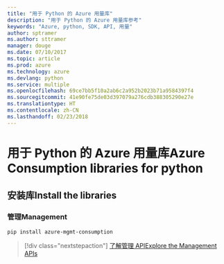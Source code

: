 ```yaml
---
title: "用于 Python 的 Azure 用量库"
description: "用于 Python 的 Azure 用量库参考"
keywords: "Azure, python, SDK, API, 用量"
author: sptramer
ms.author: sttramer
manager: douge
ms.date: 07/10/2017
ms.topic: article
ms.prod: azure
ms.technology: azure
ms.devlang: python
ms.service: multiple
ms.openlocfilehash: 69ce7bb5f10a2ab6c2a952b2023b71a9584397f4
ms.sourcegitcommit: 41e90fe75de03d397079a276cdb388305290e27e
ms.translationtype: HT
ms.contentlocale: zh-CN
ms.lasthandoff: 02/23/2018
---
```

# <a name="azure-consumption-libraries-for-python"></a><span data-ttu-id="2a451-104">用于 Python 的 Azure 用量库</span><span class="sxs-lookup"><span data-stu-id="2a451-104">Azure Consumption libraries for python</span></span>

## <a name="install-the-libraries"></a><span data-ttu-id="2a451-105">安装库</span><span class="sxs-lookup"><span data-stu-id="2a451-105">Install the libraries</span></span>


### <a name="management"></a><span data-ttu-id="2a451-106">管理</span><span class="sxs-lookup"><span data-stu-id="2a451-106">Management</span></span>

```bash
pip install azure-mgmt-consumption
```
> [!div class="nextstepaction"]
> [<span data-ttu-id="2a451-107">了解管理 API</span><span class="sxs-lookup"><span data-stu-id="2a451-107">Explore the Management APIs</span></span>](/python/api/overview/azure/consumption/management)